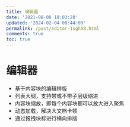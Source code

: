 ```yaml
---
title: 编辑器
date: '2021-08-08 18:03:20'
updated: '2024-02-04 00:44:09'
permalink: /post/editor-1sgh58.html
comments: true
toc: true
---
```


# 编辑器

* 基于内容块的编辑排版
* 列表大纲，支持带或不带子层级缩进
* 内容块缩放，即每个内容块都可以放大进入聚焦
* 动态加载，解决大文档卡顿
* 通过拖拽块标进行横向排版

‍
